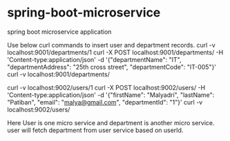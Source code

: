 # spring-boot-microservice
spring boot microservice application

Use below curl commands to insert user and department records.
curl -v localhost:9001/departments/1
curl -X POST localhost:9001/departments/ -H 'Content-type:application/json' -d '{"departmentName": "IT", "departmentAddress": "25th cross street", "departmentCode": "IT-005"}'
curl -v localhost:9001/departments/

curl -v localhost:9002/users/1
curl -X POST localhost:9002/users/ -H 'Content-type:application/json' -d '{"firstName": "Malyadri", "lastName": "Patiban", "email": "malya@gmail.com", "departmentId": "1"}'
curl -v localhost:9002/users/


Here User is one micro service and department is another micro service.
user will fetch department from user service based on userId.
